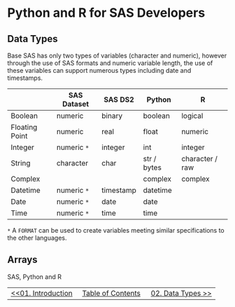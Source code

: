 # Python and R for SAS Developers

## Data Types

Base SAS has only two types of variables (character and numeric), however through the use of
SAS formats and numeric variable length, the use of these variables can support numerous
types including date and timestamps.

|                | SAS Dataset | SAS DS2     | Python        | R               |
| -------------- | ----------- | ----------- | ------------- | --------------- |
| Boolean        | numeric     | binary      | boolean       | logical         |
| Floating Point | numeric     | real        | float         | numeric         |
| Integer        | numeric `*` | integer     | int           | integer         |
| String         | character   | char        | str / bytes   | character / raw |
| Complex        |             |             | complex       | complex         |
| Datetime       | numeric `*` | timestamp   | datetime      |                 |
| Date           | numeric `*` | date        | date          |                 |
| Time           | numeric `*` | time        | time          |                 |

`*` A `FORMAT` can be used to create variables meeting similar specifications to the other languages.

## Arrays
SAS, Python and R


<table width="100%">
  <tr>
    <td width="33%" align="left"><a href="01_Introduction.md">&lt;&lt;01. Introduction</a></td>
    <td width="34%" align="center"><a href="00_TOC.md">Table of Contents</a></td>
    <td width="33%" align="right"><a href="02_DataTypes.md">02. Data Types &gt;&gt;</a></td>
  </tr>
</table>